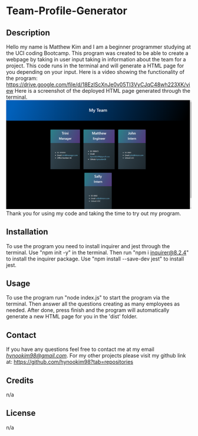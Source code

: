 # Team-Profile-Generator

## Description 
Hello my name is Matthew Kim and I am a beginner programmer studying at the UCI coding Bootcamp. This program was created to be able to create a webpage by taking in user input taking in information about the team for a project. This code runs in the terminal and will generate a HTML page for you depending on your input. 
Here is a video showing the functionality of the program:
https://drive.google.com/file/d/18EzlScXnJe0v05TI3VyCJqC48wh223XK/view 
Here is a screenshot of the deployed HTML page generated through the terminal.
![screenshot of page](/media/screenshot.png "Screenshot of Generated HTML")
Thank you for using my code and taking the time to try out my program.

## Installation
To use the program you need to install inquirer and jest through the terminal. Use "npm init -y" in the terminal. Then run "npm i inquirer@8.2.4" to install the inquirer package. Use "npm install --save-dev jest" to install jest. 

## Usage 
To use the program run "node index.js" to start the program via the terminal. Then answer all the questions creating as many employees as needed. After done, press finish and the program will automatically generate a new HTML page for you  in the 'dist' folder. 

## Contact
If you have any questions feel free to contact me at my email
*hynookim98@gmail.com*.
For my other projects please visit my github link at:
https://github.com/hynookim98?tab=repositories 

## Credits 
n/a

## License 
n/a